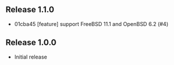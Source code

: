 ## Release 1.1.0

* 01cba45 [feature] support FreeBSD 11.1 and OpenBSD 6.2 (#4)

## Release 1.0.0

* Initial release
